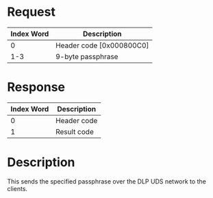 # Request

| Index Word | Description                |
|------------|----------------------------|
| 0          | Header code \[0x000800C0\] |
| 1-3        | 9-byte passphrase          |

# Response

| Index Word | Description |
|------------|-------------|
| 0          | Header code |
| 1          | Result code |

# Description

This sends the specified passphrase over the DLP UDS network to the
clients.